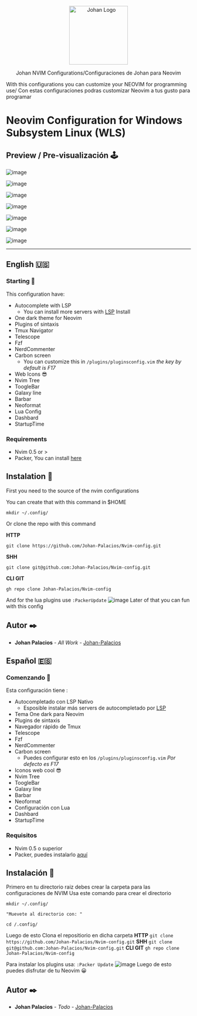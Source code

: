 <p align="center">
    <img alt="Johan Logo" src="https://user-images.githubusercontent.com/77251405/120911904-37bcd800-c648-11eb-9358-e62e4e16ac1c.png" height="160" />
  </a>
  <p align="center">Johan NVIM Configurations/Configuraciones de Johan para Neovim</p>
  <p align="center">
  <p>With this configurations you can customize your NEOVIM for programming use/ Con estas configuraciones podras customizar Neovim a tus gusto para programar
  </p>
  </p>
</p>

# Neovim Configuration  for Windows Subsystem Linux (WLS)


## Preview / Pre-visualización 🕹️

![image](https://user-images.githubusercontent.com/77251405/136500331-a7f76083-3a48-4089-996b-451e98385935.png)

![image](https://user-images.githubusercontent.com/77251405/136499886-f5e7629f-573a-4700-9bd8-c7cb70f44037.png)

![image](https://user-images.githubusercontent.com/77251405/136499970-afff1d17-9c6e-40b3-83aa-2b2c246e87e6.png)

![image](https://user-images.githubusercontent.com/77251405/136500114-e8dc97da-4d66-40a9-bd0e-896f15c3c64e.png)

![image](https://user-images.githubusercontent.com/77251405/136500152-42e3e6e0-b581-49c6-93f6-a70303a4e615.png)

![image](https://user-images.githubusercontent.com/77251405/136500223-f9638f72-f45a-4408-a220-681661457885.png)


![image](https://user-images.githubusercontent.com/77251405/136500289-8b383ed2-bdbb-4682-b562-b95e4470c4bd.png)



------------
## English 🇺🇸

### Starting 🚀
This configuration have:
- Autocomplete with LSP
	- You can install more servers with [LSP](https://github.com/neovim/nvim-lspconfig "LSP") Install
- One dark theme for Neovim
- Plugins of sintaxis
- Tmux Navigator
- Telescope
- Fzf
- NerdCommenter
- Carbon screen
	- You can customize this in  `/plugins/pluginsconfig.vim` _the key by default is F17_
- Web Icons 😎
- Nvim Tree
- ToogleBar
- Galaxy line
- Barbar
- Neoformat
- Lua Config
- Dashbard
- StartupTime

### Requirements
- Nvim 0.5 or >
- Packer, You can install [here](https://github.com/wbthomason/packer.nvim "aquí")

## Instalation  🔧


First you need to the source of the nvim configurations

You can create that with this command in $HOME

`mkdir ~/.config/`

 Or clone the repo with this command

**HTTP**


`git clone https://github.com/Johan-Palacios/Nvim-config.git`

**SHH**

`git clone git@github.com:Johan-Palacios/Nvim-config.git`

**CLI GIT**

```gh repo clone Johan-Palacios/Nvim-config```

And for the lua plugins use 
`:PackerUpdate`
![image](https://user-images.githubusercontent.com/77251405/136500556-85ae2ede-01a1-4f29-8455-3d4e2eccd638.png)
Later of that you can fun with this config
## Autor ✒️
* **Johan Palacios** - *All Work* - [Johan-Palacios](https://github.com/Johan-Palacios)
## Español 🇪🇸
### Comenzando 🚀
Esta configuración tiene :
- Autocompletado con LSP Nativo
	- Esposible instalar más servers de autocompletado por [LSP](https://github.com/neovim/nvim-lspconfig "LSP")
- Tema One dark para Neovim
- Plugins de sintaxis
- Navegador rápido de Tmux
- Telescope
- Fzf
- NerdCommenter
- Carbon screen
	- Puedes configurar esto en los  `/plugins/pluginsconfig.vim` _Por defecto es F17_
- Iconos web cool 😎
- Nvim Tree
- ToogleBar
- Galaxy line
- Barbar
- Neoformat
- Configuración con Lua
- Dashbard
- StartupTime
### Requisitos 
- Nvim 0.5 o superior
- Packer, puedes instalarlo [aquí](https://github.com/wbthomason/packer.nvim "aquí")
## Instalación  🔧
Primero en tu directorio raiz debes crear la carpeta para las configuraciones de NVIM
Usa este comando para crear el directorio
```
mkdir ~/.config/

"Muevete al directorio con: "

cd /.config/
```
 Luego de esto Clona el repositiorio en dicha carpeta
**HTTP**
`git clone https://github.com/Johan-Palacios/Nvim-config.git`
**SHH**
`git clone git@github.com:Johan-Palacios/Nvim-config.git`
**CLI GIT**
```gh repo clone Johan-Palacios/Nvim-config```

Para instalar los plugins usa:
`:Packer Update`
![image](https://user-images.githubusercontent.com/77251405/136500556-85ae2ede-01a1-4f29-8455-3d4e2eccd638.png)
Luego de esto puedes disfrutar de tu Neovim 😀
## Autor ✒️
* **Johan Palacios** - *Todo* - [Johan-Palacios](https://github.com/Johan-Palacios)
